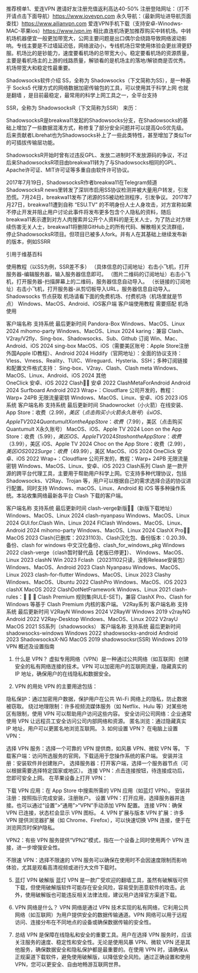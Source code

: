 推荐榜单1、爱连VPN 邀请好友注册充值返利高达40-50% 
注册登陆网址：（打不开请点击下面导航）https://www.iovevpn.com
永久导航：（最新网址进导航页面查找）https://www.ailianvpn.com
爱连VPN手机下载（支持安卓-Winodws-MAC-苹果ios）https://www.ivpn.im
相比直连机场更加推荐购买中转机场。中转机场机器便宜一般更加带宽大，公网主要问题是出口偶尔会绕路导致网络波动影响。专线主要是不过墙延迟低，网络波动小，专线机场日常使用体验会更丝滑更舒服。机场比的是钞能力，速度要看机场的总带宽大小。稳定要看机场的资源质量，主要是看机场主的上游的线路质量，解锁看的是机场主的落地/解锁商是否优秀。机场带宽大和稳定性最重要。

Shadowsocks软件介绍
SS，全称为 Shadowsocks（下文简称为SS），是一种基于 Socks5 代理方式的网络数据加密传输包的工具，可以使用其于科学上网 也就是翻墙 ，是目前最稳定，最常用的科学上网工具之一，全平台支持

SSR，全称为 ShadowsocksR（下文简称为SSR） 来历：

ShadowsocksR是breakwa11发起的Shadowsocks分支，在Shadowsocks的基础上增加了一些数据混淆方式，称修复了部分安全问题并可以提高QoS优先级。后来贡献者Librehat也为Shadowsocks补上了一些此类特性，甚至增加了类似Tor的可插拔传输层功能。

ShadowsocksR开始时曾有过违反GPL、发放二进制时不发放源码的争议，不过后来ShadowsocksR项目由breakwa11转为了与Shadowsocks相同的GPL、Apache许可证、MIT许可证等多重自由软件许可协议。

2017年7月19日，ShadowsocksR作者breakwa11在Telegram频道ShadowsocksR news里转发了深圳市启用SS协议检测并被大量用户转发，引发恐慌。7月24日，breakwa11发布了闭源的SS被动检测程序，引发争议。 2017年7月27日，breakwa11遭到自称 “ESU.TV” 的不明身份人士人身攻击，对方宣称如果不停止开发并阻止用户讨论此事件将发布更多包含个人隐私的资料，随后breakwa11表示遭到对方人肉搜索并公开个人资料的是无关人士，为了防止对方继续伤害无关人士，breakwa11将删除GitHub上的所有代码、解散相关交流群组，停止ShadowsocksR项目。但项目已被多人fork。并有人在其基础上继续发布新的版本，例如SSRR

引用于维基百科

使用教程（以SS为例，SSR差不多）
（具体信息的订阅地址）右击小飞机，打开服务器-编辑服务器，输入服务器信息即可。
（图片二维码的订阅地址）右击小飞机，打开服务器-扫描屏幕上的二维码，服务器信息自动导入。
（长链接的订阅地址）右击小飞机，打开服务器-从剪切板导入URL，服务器信息自动导入。
Shadowsocks 节点获取
机场请看下面的免费机场、付费机场（机场里就是节点）
Windows、MacOS、Android、iOS客户端
客户端使用教程 需要搭配 机场 使用

客户端名称	支持系统	最后更新时间
Pandora-Box	Windows、MacOS、Linux	2024
mihomo-party	Windows、MacOS、Linux	2024
karing：兼容 Clash、V2ray/V2fly、Sing-box、Shadowsocks、Sub、Github 订阅	Win、Mac、Android、iOS	2024
sing-box	MacOS、iOS（需要美区账号：Apple Store注册外国Apple ID教程）、Android	2024
Hiddify（官网地址）：全面的协议支持：Vless、Vmess、Reality、TUIC、Wireguard、Hysteria、SSH；多种订阅链接和配置文件格式支持： Sing-box、V2ray、Clash、Clash meta	Windows、MacOS、Linux、Android、iOS	2024
其他	
OneClick	安卓、iOS	2022
Clash👍🏻	安卓	2022
ClashMetaForAndroid	Android	2024
Surfboard	Android	2023
Wrap+：Cloudflare 公司开发的，教程：Warp+ 24PB 无限流量密钥	Windows、MacOS、Linux、安卓、iOS	2023
iOS系统
客户端名称	支持系统	最后更新时间
Shadowrocket（小火箭）在线安装、App Store：收费（$2.99)，美区（点击购买小火箭永久账号）👍	iOS、Apple TV	2024
Quantumult X on the App Store：收费（$7.99），美区（点击购买Quantumult X永久账号）	MacOS、iOS、Apple TV	2024
Loon on the App Store：收费（$5.99），美区	iOS、Apple TV	2024
Stash on the App Store：收费（$3.99），美区	iOS、Apple TV	2024
Choc on the App Store：收费（$2.99），美区	iOS	2022
Surge：收费（$49.99），美区	MacOS、iOS	2024
OneClick	安卓、iOS	2022
Wrap+：Cloudflare 公司开发的，教程：Warp+ 24PB 无限流量密钥	Windows、MacOS、Linux、安卓、iOS	2023
Clash系列
Clash 是一款开源的跨平台代理工具，主要用于帮助用户科学上网。它支持多种代理协议，包括 Shadowsocks、V2Ray、Trojan 等，用户可以根据自己的需求选择合适的协议进行配置。同时支持 Windows、macOS、Linux、Android 和 iOS 等多种操作系统。本站收集网络最新各平台 Clash 下载的客户端。

客户端名称	支持系统	最后更新时间
clash-verge新版👍🏻（新版下载地址）	Windows、MacOS、Linux	2024
clash-nyanpasu	Windows、MacOS、Linux	2024
GUI.for.Clash	Win、Linux	2024
FlClash	Windows、MacOS、Linux、Android	2024
mihomo-party	Windows、MacOS、Linux	2024
ClashX Pro👍🏻	MacOS	2023
Clash(已删库：20231103)、Clash汉化包、备份版本：0.20.39、备份、clash for windows 中文汉化备份、clash_for_windows_pkg	Windows	2022
clash-verge（clash暂时替代品【老版已停更】）、	Windows、MacOS、Linux	2023
clashN	Win	2023
Fclash（20231102只读，没有Release安装包）	Windows、MacOS、Android	2023
Clash Nyanpasu	Windows、MacOS、Linux	2023
clash-for-flutter	Windows、MacOS、Linux	2023
Clashy	Windows、MacOS、Ubuntu	2022
ClashPro	Windows、MacOS、iOS	2023
clashX	MacOS	2022
ClashDotNetFramework	Windows、Linux	2021
clash-rules：🦄️ 🎃 👻 Clash Premium 规则集(RULE-SET)，兼容 ClashX Pro、Clash for Windows 等基于 Clash Premium 内核的客户端。
V2Ray系列
客户端名称	支持系统	最后更新时间
V2RayN	Windows	2024
V2RayW	Windows	2019
v2rayNG	Android	2022
V2Ray-Desktop	Windows、MacOS、Linux	2022
V2rayU	MacOS	2021
SS系列（shadowsocks）
客户端名称	支持系统	最后更新时间
shadowsocks-windows	Windows	2022
shadowsocks-android	Android	2023
ShadowsocksX-NG	MacOS	2019
shadowsocksr(SSR)	Windows	2019
VPN 概述及设置指南
1. 什么是 VPN？
虚拟专用网络（VPN）是一种通过公共网络（如互联网）创建安全的私有网络连接的技术。VPN 可以加密用户的互联网流量，隐藏真实的 IP 地址，确保用户的在线隐私和数据安全。

2. VPN 的用处
VPN 的主要用途包括：

隐私保护：通过加密用户数据，保护用户在公共 Wi-Fi 网络上的隐私，防止数据被窃取。
绕过地理限制：许多视频流媒体服务（如 Netflix、Hulu 等）对某些地区有限制，使用 VPN 可以帮助用户访问这些内容。
安全访问公司网络：企业通常使用 VPN 让远程员工安全访问公司内部网络和资源。
匿名浏览：通过隐藏真实 IP 地址，用户可以更匿名地浏览互联网。
3. 如何设置 VPN？
在电脑上设置 VPN：

选择 VPN 服务：选择一个可靠的 VPN 提供商，如风暴 VPN、微软 VPN 等。
下载客户端：访问所选服务的官网，下载适用于您操作系统的客户端。
安装并注册：安装软件并创建账户。
选择服务器：打开客户端，选择一个服务器节点（可以根据需要选择特定国家或地区）。
连接 VPN：点击连接按钮，待连接成功后，您即可安全上网。
在苹果设备上打开 VPN：

下载 VPN 应用：在 App Store 中搜索所需的 VPN 应用（如蓝灯 VPN）。
安装并注册：按照指示完成安装，注册账户。
设置 VPN：打开应用，选择服务器并连接。也可以通过“设置”>“通用”>“VPN”手动添加 VPN 配置。
连接 VPN：确保 VPN 已连接，状态栏会显示 VPN 图标。
4. VPN 扩展与版本
VPN 扩展：许多 VPN 提供浏览器扩展（如 Chrome、Firefox），可以快速切换 VPN 连接，便于在浏览网页时保护隐私。

VPN2：有些 VPN 服务提供“VPN2”模式，指在一个设备上同时使用两个 VPN 连接，进一步增强安全性。

不限速 VPN：选择不限速的 VPN 服务可以确保在使用时不会因速度限制而影响体验，尤其是观看高清视频或进行大文件下载时。

5. 蓝灯 VPN 破解版
蓝灯 VPN 是一款广受欢迎的翻墙工具，虽然有破解版可供下载，但使用破解版软件可能存在安全风险，容易受到恶意软件的攻击。此外，使用破解版也可能违反相关法律法规，建议用户选择官方渠道下载。

6. VPN 网络是什么？
VPN 网络是通过 VPN 技术实现的私有网络，它利用公共网络（如互联网）为用户提供安全的数据传输通道。VPN 网络可以用于远程访问、连接分布在不同地点的设备或确保数据传输的安全性。

7. 总结
VPN 是保障在线隐私和安全的重要工具。用户在选择 VPN 服务时，应该关注服务的速度、稳定性和安全性。无论是使用风暴 VPN、微软 VPN 还是其他服务，确保数据安全和隐私保护都是最重要的。在使用 VPN 时，请确保从正规渠道下载软件，避免使用破解版，以降低安全风险。通过正确设置和使用 VPN，您可以更安全、自由地畅游互联网世界。
